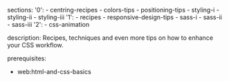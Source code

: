sections:
  '0':
    - centring-recipes
    - colors-tips
    - positioning-tips
    - styling-i
    - styling-ii
    - styling-iii
  '1':
    - recipes
    - responsive-design-tips
    - sass-i
    - sass-ii
    - sass-iii
  '2':
    - css-animation


description: Recipes, techniques and even more tips on how to enhance your CSS workflow.

prerequisites:
  - web:html-and-css-basics
